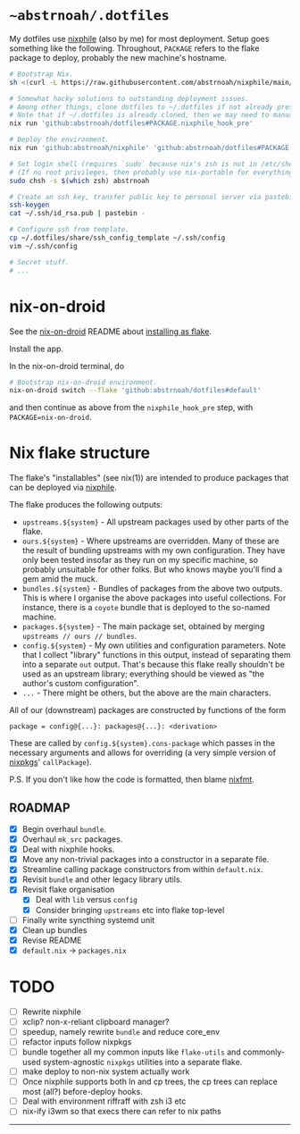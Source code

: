 # `~abstrnoah/.dotfiles`

My dotfiles use [nixphile] (also by me) for most deployment. Setup goes
something like the following. Throughout, `PACKAGE` refers to the flake package
to deploy, probably the new machine's hostname.

```sh
# Bootstrap Nix.
sh <(curl -L https://raw.githubusercontent.com/abstrnoah/nixphile/main/nixphile)

# Somewhat hacky solutions to outstanding deployment issues.
# Among other things, clone dotfiles to ~/.dotfiles if not already present.
# Note that if ~/.dotfiles is already cloned, then we may need to manually pull.
nix run 'github:abstrnoah/dotfiles#PACKAGE.nixphile_hook_pre'

# Deploy the environment.
nix run 'github:abstrnoah/nixphile' 'github:abstrnoah/dotfiles#PACKAGE'

# Set login shell (requires `sudo` because nix's zsh is not in /etc/shells).
# (If no root privileges, then probably use nix-portable for everything anyway.)
sudo chsh -s $(which zsh) abstrnoah

# Create an ssh key, transfer public key to personal server via pastebin.
ssh-keygen
cat ~/.ssh/id_rsa.pub | pastebin -

# Configure ssh from template.
cp ~/.dotfiles/share/ssh_config_template ~/.ssh/config
vim ~/.ssh/config

# Secret stuff.
# ...
```

# nix-on-droid

See the [nix-on-droid] README about [installing as
flake][nix-on-droid-readme-flake].

Install the app.

In the nix-on-droid terminal, do

```sh
# Bootstrap nix-on-droid environment.
nix-on-droid switch --flake 'github:abstrnoah/dotfiles#default'
```

and then continue as above from the `nixphile_hook_pre` step, with
`PACKAGE=nix-on-droid`.

# Nix flake structure

The flake's "installables" (see nix(1)) are intended to produce packages that
can be deployed via [nixphile].

The flake produces the following outputs:
* `upstreams.${system}` - All upstream packages used by other parts of the
  flake.
* `ours.${system}` - Where upstreams are overridden. Many of these are the
  result of bundling upstreams with my own configuration. They have only been
  tested insofar as they run on my specific machine, so probably unsuitable for
  other folks. But who knows maybe you'll find a gem amid the muck.
* `bundles.${system}` - Bundles of packages from the above two outputs. This is
  where I organise the above packages into useful collections. For instance,
  there is a `coyote` bundle that is deployed to the so-named machine.
* `packages.${system}` - The main package set, obtained by merging `upstreams //
  ours // bundles`.
* `config.${system}` - My own utilities and configuration parameters. Note that
  I collect "library" functions in this output, instead of separating them into
  a separate `out` output. That's because this flake really shouldn't be used as
  an upstream library; everything should be viewed as "the author's custom
  configuration".
* `...` - There might be others, but the above are the main characters.

All of our (downstream) packages are constructed by functions of the form
```
package = config@{...}: packages@{...}: <derivation>
```
These are called by `config.${system}.cons-package` which passes in the
necessary arguments and allows for overriding (a very simple version of
[nixpkgs]' `callPackage`).

P.S. If you don't like how the code is formatted, then blame [nixfmt].

## ROADMAP

* [x] Begin overhaul `bundle`.
* [x] Overhaul `mk_src` packages.
* [x] Deal with nixphile hooks.
* [x] Move any non-trivial packages into a constructor in a separate file.
* [x] Streamline calling package constructors from within `default.nix`.
* [x] Revisit `bundle` and other legacy library utils.
* [x] Revisit flake organisation
    * [x] Deal with `lib` versus `config`
    * [x] Consider bringing `upstreams` etc into flake top-level
* [ ] Finally write syncthing systemd unit
* [x] Clean up bundles
* [x] Revise README
* [x] `default.nix` -> `packages.nix`

# TODO

* [ ] Rewrite nixphile
* [ ] xclip? non-x-reliant clipboard manager?
* [ ] speedup, namely rewrite `bundle` and reduce core_env
* [ ] refactor inputs follow nixpkgs
* [ ] bundle together all my common inputs like `flake-utils` and commonly-used
  system-agnostic `nixpkgs` utilities into a separate flake.
* [ ] make deploy to non-nix system actually work
* [ ] Once nixphile supports both ln and cp trees, the cp trees can replace most
  (all?) before-deploy hooks.
* [ ] Deal with environment riffraff with zsh i3 etc
* [ ] nix-ify i3wm so that execs there can refer to nix paths

---

[nixphile]: https://github.com/abstrnoah/nixphile
[nix-on-droid]: https://github.com/t184256/nix-on-droid
[nix-on-droid-readme-flake]: https://github.com/t184256/nix-on-droid#nix-flakes
[nixpkgs]: https://github.com/NixOS/nixpkgs/
[flake-utils]: https://github.com/numtide/flake-utils/
[nixfmt]: https://github.com/NixOS/nixfmt
